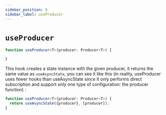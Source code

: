 ```yaml
---
sidebar_position: 9
sidebar_label: useProducer
---
```


# `useProducer`


```typescript
function useProducer<T>(producer: Producer<T>) {

}
```

This hook creates a state instance with the given producer, it returns the same
value as `useAsyncState`, you can see it like this (in reality, useProducer uses
fewer hooks than useAsyncState since it only performs direct subscription
and support only one type of configuration: the producer function) :


```typescript
function useProducer<T>(producer: Producer<T>) {
  return useAsyncState({producer}, [producer]);
}
```
